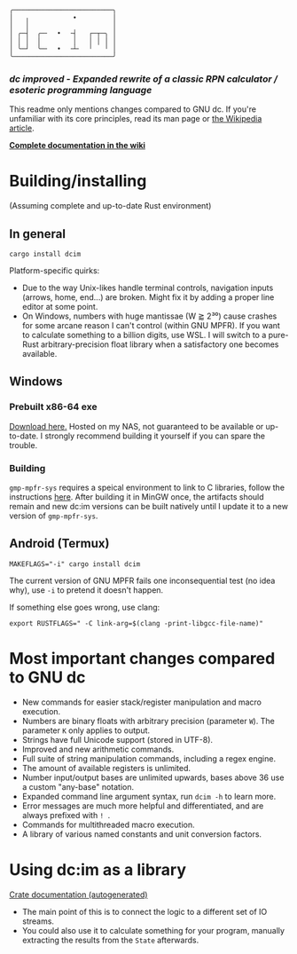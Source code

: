 ```
╭─────────────────────────╮
│   ╷           •         │
│   │                     │
│ ╭─┤  ╭─╴  •  ╶┤   ┌─┬─╮ │
│ │ │  │        │   │ │ │ │
│ ╰─┘  ╰─╴  •  ╶┴╴  ╵   ╵ │
╰─────────────────────────╯
```
### *dc improved - Expanded rewrite of a classic RPN calculator / esoteric programming language*

This readme only mentions changes compared to GNU dc. If you're unfamiliar with its core principles, read its man page or [the Wikipedia article](https://en.wikipedia.org/wiki/dc_(computer_program)).

[**Complete documentation in the wiki**](https://github.com/43615/dcim/wiki)

# Building/installing
(Assuming complete and up-to-date Rust environment)

## In general
```shell
cargo install dcim
```
Platform-specific quirks:
- Due to the way Unix-likes handle terminal controls, navigation inputs (arrows, home, end...) are broken. Might fix it by adding a proper line editor at some point.
- On Windows, numbers with huge mantissae (W ⪆ 2³⁰) cause crashes for some arcane reason I can't control (within GNU MPFR). If you want to calculate something to a billion digits, use WSL. I will switch to a pure-Rust arbitrary-precision float library when a satisfactory one becomes available.

## Windows
### Prebuilt x86-64 exe
[Download here.](https://43615.xyz/sharing/AJsJSuDz8) Hosted on my NAS, not guaranteed to be available or up-to-date. I strongly recommend building it yourself if you can spare the trouble.

### Building
`gmp-mpfr-sys` requires a speical environment to link to C libraries, follow the instructions [here](https://docs.rs/gmp-mpfr-sys/latest/gmp_mpfr_sys/#building-on-windows). After building it in MinGW once, the artifacts should remain and new dc:im versions can be built natively until I update it to a new version of `gmp-mpfr-sys`.

## Android (Termux)
```shell
MAKEFLAGS="-i" cargo install dcim
```
The current version of GNU MPFR fails one inconsequential test (no idea why), use `-i` to pretend it doesn't happen.

If something else goes wrong, use clang:
```shell
export RUSTFLAGS=" -C link-arg=$(clang -print-libgcc-file-name)"
```

# Most important changes compared to GNU dc
- New commands for easier stack/register manipulation and macro execution.
- Numbers are binary floats with arbitrary precision (parameter `W`). The parameter `K` only applies to output.
- Strings have full Unicode support (stored in UTF-8).
- Improved and new arithmetic commands.
- Full suite of string manipulation commands, including a regex engine.
- The amount of available registers is unlimited.
- Number input/output bases are unlimited upwards, bases above 36 use a custom "any-base" notation.
- Expanded command line argument syntax, run `dcim -h` to learn more.
- Error messages are much more helpful and differentiated, and are always prefixed with `! `.
- Commands for multithreaded macro execution.
- A library of various named constants and unit conversion factors.

# Using dc:im as a library
[Crate documentation (autogenerated)](https://docs.rs/dcim/latest/dcim/)
- The main point of this is to connect the logic to a different set of IO streams.
- You could also use it to calculate something for your program, manually extracting the results from the `State` afterwards.